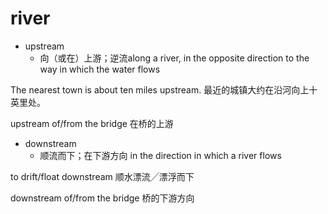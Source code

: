 # river

- upstream
  - 向（或在）上游；逆流along a river, in the opposite direction to the way in which the water flows

The nearest town is about ten miles upstream.
最近的城镇大约在沿河向上十英里处。

upstream of/from the bridge
在桥的上游

- downstream
  - 顺流而下；在下游方向 in the direction in which a river flows

to drift/float downstream
顺水漂流╱漂浮而下

downstream of/from the bridge
桥的下游方向


